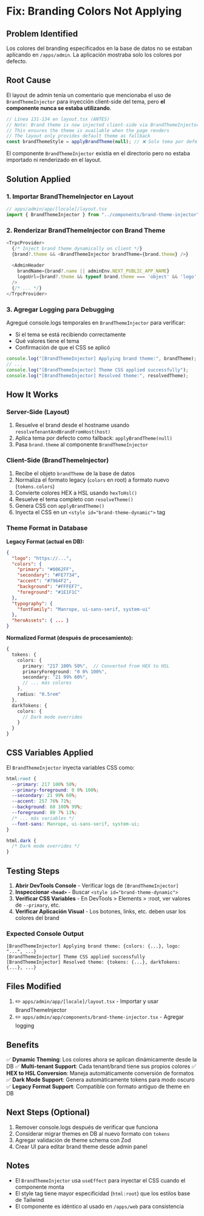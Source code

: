 # Fix: Branding Colors Not Applying

## Problem Identified
Los colores del branding especificados en la base de datos no se estaban aplicando en `/apps/admin`. La aplicación mostraba solo los colores por defecto.

## Root Cause
El layout de admin tenía un comentario que mencionaba el uso de `BrandThemeInjector` para inyección client-side del tema, pero **el componente nunca se estaba utilizando**.

```typescript
// Línea 131-134 en layout.tsx (ANTES)
// Note: Brand theme is now injected client-side via BrandThemeInjector component
// This ensures the theme is available when the page renders
// The layout only provides default theme as fallback
const brandThemeStyle = applyBrandTheme(null); // ❌ Solo tema por defecto
```

El componente `BrandThemeInjector` existía en el directorio pero no estaba importado ni renderizado en el layout.

## Solution Applied

### 1. Importar BrandThemeInjector en Layout
```typescript
// apps/admin/app/[locale]/layout.tsx
import { BrandThemeInjector } from "../components/brand-theme-injector";
```

### 2. Renderizar BrandThemeInjector con Brand Theme
```typescript
<TrpcProvider>
  {/* Inject brand theme dynamically on client */}
  {brand?.theme && <BrandThemeInjector brandTheme={brand.theme} />}
  
  <AdminHeader 
    brandName={brand?.name || adminEnv.NEXT_PUBLIC_APP_NAME}
    logoUrl={brand?.theme && typeof brand.theme === 'object' && 'logo' in brand.theme ? (brand.theme as any).logo : null}
  />
  {/* ... */}
</TrpcProvider>
```

### 3. Agregar Logging para Debugging
Agregué console.logs temporales en `BrandThemeInjector` para verificar:
- Si el tema se está recibiendo correctamente
- Qué valores tiene el tema
- Confirmación de que el CSS se aplicó

```typescript
console.log("[BrandThemeInjector] Applying brand theme:", brandTheme);
// ...
console.log("[BrandThemeInjector] Theme CSS applied successfully");
console.log("[BrandThemeInjector] Resolved theme:", resolvedTheme);
```

## How It Works

### Server-Side (Layout)
1. Resuelve el brand desde el hostname usando `resolveTenantAndBrandFromHost(host)`
2. Aplica tema por defecto como fallback: `applyBrandTheme(null)`
3. Pasa `brand.theme` al componente `BrandThemeInjector`

### Client-Side (BrandThemeInjector)
1. Recibe el objeto `brandTheme` de la base de datos
2. Normaliza el formato legacy (`colors` en root) a formato nuevo (`tokens.colors`)
3. Convierte colores HEX a HSL usando `hexToHsl()`
4. Resuelve el tema completo con `resolveTheme()`
5. Genera CSS con `applyBrandTheme()`
6. Inyecta el CSS en un `<style id="brand-theme-dynamic">` tag

### Theme Format in Database

**Legacy Format (actual en DB):**
```json
{
  "logo": "https://...",
  "colors": {
    "primary": "#0062FF",
    "secondary": "#FE7734",
    "accent": "#7964F2",
    "background": "#FFFEF7",
    "foreground": "#1E1F1C"
  },
  "typography": {
    "fontFamily": "Manrope, ui-sans-serif, system-ui"
  },
  "heroAssets": { ... }
}
```

**Normalized Format (después de procesamiento):**
```typescript
{
  tokens: {
    colors: {
      primary: "217 100% 50%",  // Converted from HEX to HSL
      primaryForeground: "0 0% 100%",
      secondary: "21 99% 60%",
      // ... más colores
    },
    radius: "0.5rem"
  },
  darkTokens: {
    colors: {
      // Dark mode overrides
    }
  }
}
```

## CSS Variables Applied

El `BrandThemeInjector` inyecta variables CSS como:

```css
html:root {
  --primary: 217 100% 50%;
  --primary-foreground: 0 0% 100%;
  --secondary: 21 99% 60%;
  --accent: 257 76% 71%;
  --background: 60 100% 99%;
  --foreground: 80 7% 11%;
  /* ... más variables */
  --font-sans: Manrope, ui-sans-serif, system-ui;
}

html.dark {
  /* Dark mode overrides */
}
```

## Testing Steps

1. **Abrir DevTools Console** - Verificar logs de `[BrandThemeInjector]`
2. **Inspeccionar `<head>`** - Buscar `<style id="brand-theme-dynamic">`
3. **Verificar CSS Variables** - En DevTools > Elements > :root, ver valores de `--primary`, etc.
4. **Verificar Aplicación Visual** - Los botones, links, etc. deben usar los colores del brand

### Expected Console Output
```
[BrandThemeInjector] Applying brand theme: {colors: {...}, logo: "...", ...}
[BrandThemeInjector] Theme CSS applied successfully
[BrandThemeInjector] Resolved theme: {tokens: {...}, darkTokens: {...}, ...}
```

## Files Modified

1. ✏️ `apps/admin/app/[locale]/layout.tsx` - Importar y usar BrandThemeInjector
2. ✏️ `apps/admin/app/components/brand-theme-injector.tsx` - Agregar logging

## Benefits

✅ **Dynamic Theming**: Los colores ahora se aplican dinámicamente desde la DB
✅ **Multi-tenant Support**: Cada tenant/brand tiene sus propios colores
✅ **HEX to HSL Conversion**: Maneja automáticamente conversión de formatos
✅ **Dark Mode Support**: Genera automáticamente tokens para modo oscuro
✅ **Legacy Format Support**: Compatible con formato antiguo de theme en DB

## Next Steps (Optional)

1. Remover console.logs después de verificar que funciona
2. Considerar migrar themes en DB al nuevo formato con `tokens`
3. Agregar validación de theme schema con Zod
4. Crear UI para editar brand theme desde admin panel

## Notes

- El `BrandThemeInjector` usa `useEffect` para inyectar el CSS cuando el componente monta
- El style tag tiene mayor especificidad (`html:root`) que los estilos base de Tailwind
- El componente es idéntico al usado en `/apps/web` para consistencia
